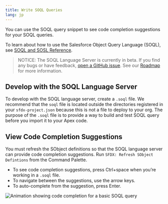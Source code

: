 ```yaml
---
title: Write SOQL Queries
lang: jp
---
```


You can use the SOQL query snippet to see code completion suggestions for your SOQL queries.

To learn about how to use the Salesforce Object Query Language (SOQL), see [SOQL and SOSL Reference](https://developer.salesforce.com/docs/atlas.en-us.soql_sosl.meta/soql_sosl/sforce_api_calls_soql.htm).

> NOTICE: The SOQL Language Server is currently in beta. If you find any bugs or have feedback, [open a GitHub issue](./en/bugs-and-feedback). See our [Roadmap](https://github.com/forcedotcom/salesforcedx-vscode/wiki/Roadmap) for more information.

## Develop with the SOQL Language Server

To develop with the SOQL language server, create a `.soql` file. We recommend that the `soql` file is located outside the directories registered in your `sfdx-project.json` because this is not a file to deploy to your org. The purpose of the `.soql` file is to provide a way to build and test SOQL query before you import it to your Apex code.

## View Code Completion Suggestions

You must refresh the SObject definitions so that the SOQL language server can provide code completion suggestions. Run `SFDX: Refresh SObject Defintions` from the Command Palette.

- To see code completion suggestions, press Ctrl+space when you’re working in a `.soql` file.
- To navigate between the suggestions, use the arrow keys.
- To auto-complete from the suggestion, press Enter.

![Animation showing code completion for a basic SOQL query](./images/soql-completion.gif)

